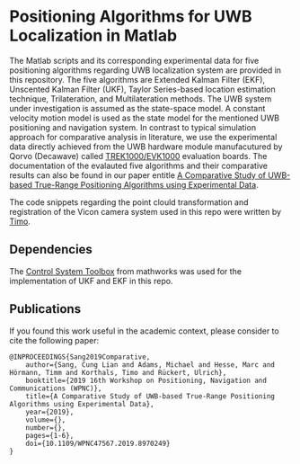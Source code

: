 # Positioning Algorithms for UWB Localization in Matlab

The Matlab scripts and its corresponding experimental data for five positioning algorithms regarding UWB localization system are provided in this repository. The five algorithms are Extended Kalman Filter (EKF), Unscented Kalman Filter (UKF), Taylor Series-based location estimation technique, Trilateration, and Multilateration methods. The UWB system under investigation is assumed as the state-space model. A constant velocity motion model is used as the state model for the mentioned UWB positioning and navigation system. In contrast to typical simulation approach for comparative analysis in literature, we use the experimental data directly achieved from the UWB hardware module manufacutured by Qorvo (Decawave) called [TREK1000/EVK1000](https://www.decawave.com/product/evk1000-evaluation-kit/) evaluation boards. The documentation of the evalauted five algorithms and their comparative results can also be found in our paper entitle [A Comparative Study of UWB-based True-Range Positioning Algorithms using Experimental Data](https://ieeexplore.ieee.org/document/8970249). 

The code snippets regarding the point clould transformation and registration of the Vicon camera system used in this repo were written by [Timo](https://github.com/tik0).


## Dependencies
The [Control System Toolbox](https://www.mathworks.com/products/control.html) from mathworks was used for the implementation of UKF and EKF in this repo.   

## Publications 
If you found this work useful in the academic context, please consider to cite the following paper:

    @INPROCEEDINGS{Sang2019Comparative,
        author={Sang, Cung Lian and Adams, Michael and Hesse, Marc and Hörmann, Timm and Korthals, Timo and Rückert, Ulrich},
        booktitle={2019 16th Workshop on Positioning, Navigation and Communications (WPNC)}, 
        title={A Comparative Study of UWB-based True-Range Positioning Algorithms using Experimental Data}, 
        year={2019},
        volume={},
        number={},
        pages={1-6},
        doi={10.1109/WPNC47567.2019.8970249}
    }
